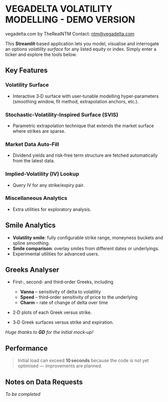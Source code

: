# VEGADELTA VOLATILITY MODELLING - DEMO VERSION


vegadelta.com by TheRealNTM
Contact: ntm@vegadelta.com

This **Streamlit**‑based application lets you model, visualise and interrogate an options *volatility surface* for any listed equity or index. Simply enter a ticker and explore the tools below.

## Key Features

### Volatility Surface

* Interactive 3‑D surface with user‑tunable modelling hyper‑parameters (smoothing window, fit method, extrapolation anchors, etc.).

### Stochastic‑Volatility‑Inspired Surface (SVIS)

* Parametric extrapolation technique that extends the market surface where strikes are sparse.

### Market Data Auto‑Fill

* Dividend yields and risk‑free term structure are fetched automatically from the latest data.

### Implied‑Volatility (IV) Lookup

* Query IV for any strike/expiry pair.

### Miscellaneous Analytics

* Extra utilities for exploratory analysis.

## Smile Analytics

* **Volatility smile**: fully configurable strike range, moneyness buckets and spline smoothing.
* **Smile comparison**: overlay smiles from different dates or underlyings.
* Experimental utilities for advanced users.

## Greeks Analyser

* First‑, second‑ and third‑order Greeks, including

  * **Vanna** – sensitivity of delta to volatility
  * **Speed** – third‑order sensitivity of price to the underlying
  * **Charm** – rate of change of delta over time
* 2‑D plots of each Greek versus strike.
* 3‑D Greek surfaces versus strike and expiration.

*Huge thanks to **GD** for the initial mock‑up!*

## Performance

> Initial load can exceed **10 seconds** because the code is not yet optimised — improvements are planned.

## Notes on Data Requests

*To be completed*
